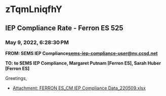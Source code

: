 # zTqmLniqfhY
## IEP Compliance Rate - Ferron ES 525
### May 9, 2022, 6:28:30 PM
**FROM: SEMS IEP Compliance<sems-iep-compliance-user@nv.ccsd.net>**

**TO: to SEMS IEP Compliance, Margaret Putnam [Ferron ES], Sarah Huber [Ferron ES]**


Greetings,  





* [Attachment: FERRON ES_CM IEP Compliance Data_220509.xlsx](zTqmLniqfhY-attachment-1.xlsx)
